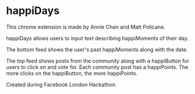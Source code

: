 # happiDays
This chrome extension is made by Annie Chen and Matt Policane. 

happiDays allows users to input text describing happiMoments of their day.

The bottom feed shows the user's past happiMoments along with the date.

The top feed shows posts from the community along with a happiButton for users to click on and
vote for. Each community post has a happiPoints. The more clicks on the happiButton, the more happiPoints.

Created during Facebook London Hackathon. 